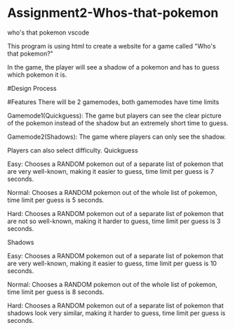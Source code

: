 # Assignment2-Whos-that-pokemon
who's that pokemon vscode

This program is using html to create a website for a game called "Who's that pokemon?"

In the game, the player will see a shadow of a pokemon and has to guess which pokemon it is.


#Design Process


#Features 
There will be 2 gamemodes, both gamemodes have time limits

Gamemode1(Quickguess): The game but players can see the clear picture of the pokemon instead of the shadow but an extremely short time to guess.

Gamemode2(Shadows): The game where players can only see the shadow.

Players can also select difficulty. 
Quickguess

Easy: Chooses a RANDOM pokemon out of a separate list of pokemon that are very well-known, making it easier to guess, time limit per guess is 7 seconds.

Normal: Chooses a RANDOM pokemon out of the whole list of pokemon, time limit per guess is 5 seconds.

Hard: Chooses a RANDOM pokemon out of a separate list of pokemon that are not so well-known, making it harder to guess, time limit per guess is 3 seconds.

Shadows

Easy: Chooses a RANDOM pokemon out of a separate list of pokemon that are very well-known, making it easier to guess, time limit per guess is 10 seconds.

Normal: Chooses a RANDOM pokemon out of the whole list of pokemon, time limit per guess is 8 seconds.

Hard: Chooses a RANDOM pokemon out of a separate list of pokemon that shadows look very similar, making it harder to guess, time limit per guess is  seconds.

